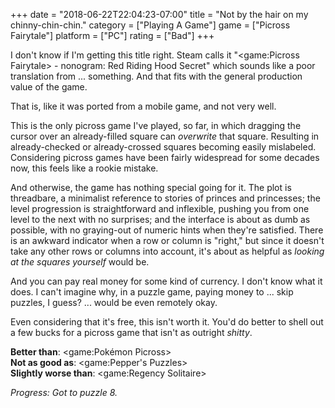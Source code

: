 +++
date = "2018-06-22T22:04:23-07:00"
title = "Not by the hair on my chinny-chin-chin."
category = ["Playing A Game"]
game = ["Picross Fairytale"]
platform = ["PC"]
rating = ["Bad"]
+++

I don't know if I'm getting this title right.  Steam calls it "<game:Picross Fairytale> - nonogram: Red Riding Hood Secret" which sounds like a poor translation from ... something.  And that fits with the general production value of the game.

That is, like it was ported from a mobile game, and not very well.

This is the only picross game I've played, so far, in which dragging the cursor over an already-filled square can <i>overwrite</i> that square.  Resulting in already-checked or already-crossed squares becoming easily mislabeled.  Considering picross games have been fairly widespread for some decades now, this feels like a rookie mistake.

And otherwise, the game has nothing special going for it.  The plot is threadbare, a minimalist reference to stories of princes and princesses; the level progression is straightforward and inflexible, pushing you from one level to the next with no surprises; and the interface is about as dumb as possible, with no graying-out of numeric hints when they're satisfied.  There is an awkward indicator when a row or column is "right," but since it doesn't take any other rows or columns into account, it's about as helpful as <i>looking at the squares yourself</i> would be.

And you can pay real money for some kind of currency.  I don't know what it does.  I can't imagine why, in a puzzle game, paying money to ... skip puzzles, I guess? ... would be even remotely okay.

Even considering that it's free, this isn't worth it.  You'd do better to shell out a few bucks for a picross game that isn't as outright <i>shitty</i>.

<b>Better than</b>: <game:Pokémon Picross>  
<b>Not as good as</b>: <game:Pepper's Puzzles>  
<b>Slightly worse than</b>: <game:Regency Solitaire>

<i>Progress: Got to puzzle 8.</i>
